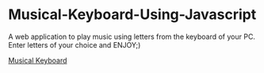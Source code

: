 # Musical-Keyboard-Using-Javascript
A web application to play music using letters from the keyboard of your PC. Enter letters of your choice and ENJOY;)

[Musical Keyboard](https://disha2sinha.github.io/Musical-Keyboard/index.HTML)
